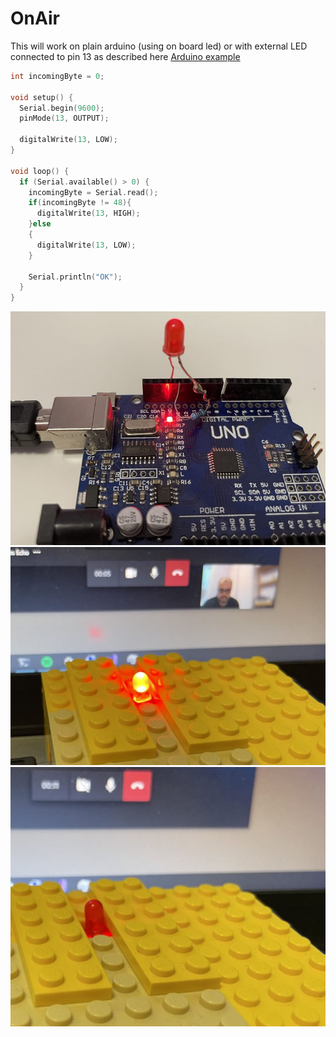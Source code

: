 # OnAir

This will work on plain arduino (using on board led) or with external LED connected to pin 13 as described here
[Arduino example](https://www.arduino.cc/en/Tutorial/BuiltInExamples/Blink)

```c
int incomingByte = 0; 

void setup() {
  Serial.begin(9600); 
  pinMode(13, OUTPUT);
  
  digitalWrite(13, LOW);
}

void loop() {
  if (Serial.available() > 0) {
    incomingByte = Serial.read();
    if(incomingByte != 48){
      digitalWrite(13, HIGH);   
    }else
    {
      digitalWrite(13, LOW);   
    }
    
    Serial.println("OK");
  }
}
```



![My arduino](docs/blue.png)
![My arduino](docs/yellow_on.png)
![My arduino](docs/yellow_off.png)

